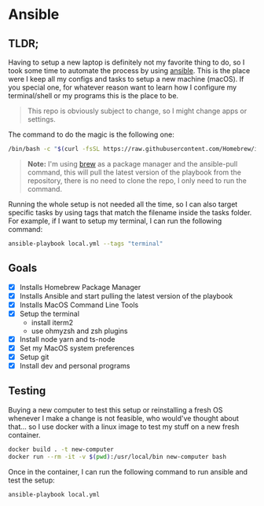 # Ansible

## TLDR;

Having to setup a new laptop is definitely not my favorite thing to do, so I took some time to automate the process by using [ansible](https://www.ansible.com/). This is the place were I keep all my configs and tasks to setup a new machine (macOS). If you special one, for whatever reason want to learn how I configure my terminal/shell or my programs this is the place to be.

> This repo is obviously subject to change, so I might change apps or settings.

The command to do the magic is the following one:

```sh
/bin/bash -c "$(curl -fsSL https://raw.githubusercontent.com/Homebrew/install/HEAD/install.sh)" && brew install ansible && sudo ansible-pull -U https://github.com/craciuncezar1996/ansible.git
```

> **Note:** I'm using [brew](https://brew.sh/) as a package manager and the ansible-pull command, this will pull the latest version of the playbook from the repository, there is no need to clone the repo, I only need to run the command.

Running the whole setup is not needed all the time, so I can also target specific tasks by using tags that match the filename inside the tasks folder. For example, if I want to setup my terminal, I can run the following command:

```sh
ansible-playbook local.yml --tags "terminal"
```

## Goals

- [x] Installs Homebrew Package Manager
- [x] Installs Ansible and start pulling the latest version of the playbook
- [x] Installs MacOS Command Line Tools
- [x] Setup the terminal
  - install iterm2
  - use ohmyzsh and zsh plugins
- [x] Install node yarn and ts-node
- [x] Set my MacOS system preferences
- [x] Setup git
- [x] Install dev and personal programs

## Testing

Buying a new computer to test this setup or reinstalling a fresh OS whenever I make a change is not feasible, who would've thought about that... so I use docker with a linux image to test my stuff on a new fresh container.

```bash
docker build . -t new-computer
docker run --rm -it -v $(pwd):/usr/local/bin new-computer bash
```

Once in the container, I can run the following command to run ansible and test the setup:

```bash
ansible-playbook local.yml
```
